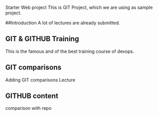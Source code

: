 Starter Web project
This is GIT Project, which we are using as sample project.

##Introduction
A lot of lectures are already submitted.

## GIT & GITHUB Training
This is the famous and of the best training course of devops.

## GIT comparisons

Adding GIT comparisons Lecture

## GITHUB content
comparison with repo